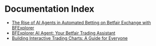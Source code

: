 # Documentation Index

- [The Rise of AI Agents in Automated Betting on Betfair Exchange with BFExplorer](TheRiseOfAIAgentsInAutomatedBetting.md)
- [BFExplorer AI Agent: Your Betfair Trading Assistant](AIAgentYourBetfairTradingAssistant.md)
- [Building Interactive Trading Charts: A Guide for Everyone](BuildingInteractiveTradingCharts.md)
